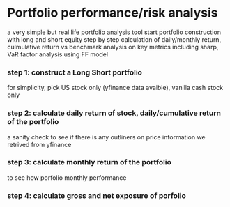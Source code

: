 # Portfolio performance/risk analysis

a very simple but real life portfolio analysis tool
start portfolio construction with long and short equity
step by step calculation of daily/monthly return, culmulative return  vs benchmark
analysis on key metrics including sharp, VaR
factor analysis using FF model

### step 1: construct a Long Short portfolio
for simplicity, pick US stock only (yfinance data avaible), vanilla cash stock only

### step 2: calculate daily return of stock, daily/cumulative return of the portfolio
a sanity check to see if there is any outliners on price information we retrived from yfinance

### step 3: calculate monthly return of the portfolio
to see how porfolio monthly performance

### step 4: calculate gross and net exposure of porfolio


